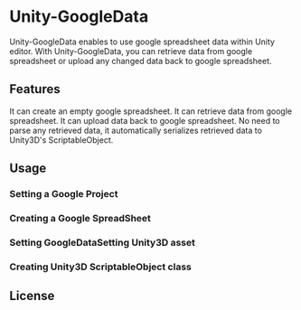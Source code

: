 Unity-GoogleData
================

Unity-GoogleData enables to use google spreadsheet data within Unity editor. With Unity-GoogleData, you can retrieve data from google spreadsheet or upload any changed data back to google spreadsheet. 


Features
--------
It can create an empty google spreadsheet.
It can retrieve data from google spreadsheet.
It can upload data back to google spreadsheet.
No need to parse any retrieved data, it automatically serializes retrieved data to Unity3D's ScriptableObject.


Usage
-----


### Setting a Google Project

### Creating a Google SpreadSheet

### Setting GoogleDataSetting Unity3D asset

### Creating Unity3D ScriptableObject class



License
-------

